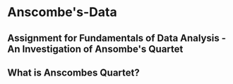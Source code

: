 # Anscombe's-Data
## Assignment for Fundamentals of Data Analysis - An Investigation of Ansombe's Quartet

## What is Anscombes Quartet?


